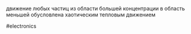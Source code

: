 движение любых частиц из области большей концентрации в область меньшей
обусловлена хаотическим тепловым движением

#electronics